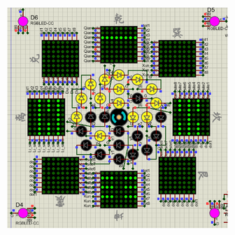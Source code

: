 <!-- ### Hi there 👋 -->

<!--
**ouzhoucheng/ouzhoucheng** is a ✨ _special_ ✨ repository because its `README.md` (this file) appears on your GitHub profile.

Here are some ideas to get you started:

- 🔭 I’m currently working on ...
- 🌱 I’m currently learning ...
- 👯 I’m looking to collaborate on ...
- 🤔 I’m looking for help with ...
- 💬 Ask me about ...
- 📫 How to reach me: ...
- 😄 Pronouns: ...
- ⚡ Fun fact: ...
-->

![](Taiji_Bagua.gif)

<!-- <div align="center"> <img height="137px" src="https://github-readme-stats.vercel.app/api?username=ouzhoucheng&hide_title=true&hide_border=true&show_icons=trueline_height=21&text_color=000&icon_color=000&bg_color=0,ea6161,ffc64d,fffc4d,52fa5a&theme=graywhite" /> </div> -->
<!-- [![](https://github-readme-stats.vercel.app/api/top-langs/?username=ouzhoucheng&layout=compact&hide=javascript,jupyter%20notebook)](https://github.com/anuraghazra/github-readme-stats) -->
<!-- <a href="https://github.com/anuraghazra/github-readme-stats"><img align="center" src="https://github-readme-stats.vercel.app/api?username=ouzhoucheng&show_icons=true&include_all_commits=true&theme=buefy&hide_border=true" alt="Anurag's github stats" /></a> <a href="https://github.com/anuraghazra/github-readme-stats"><img align="center" src="https://github-readme-stats.vercel.app/api/top-langs/?username=ouzhoucheng&layout=compact&theme=buefy&hide_border=true" /></a> -->

<!-- ![](https://github-profile-trophy.vercel.app/?username=ouzhoucheng&row=1) -->
